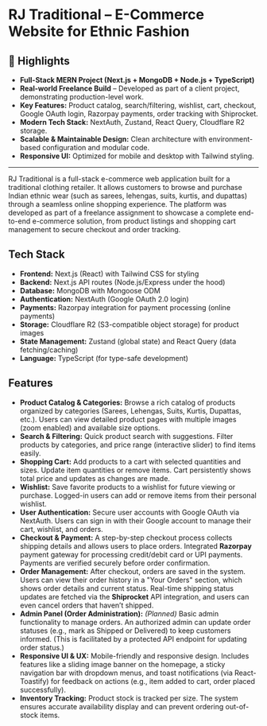 # RJ Traditional – E-Commerce Website for Ethnic Fashion

## 🚀 Highlights 
- **Full-Stack MERN Project (Next.js + MongoDB + Node.js + TypeScript)**  
- **Real-world Freelance Build** – Developed as part of a client project, demonstrating production-level work.  
- **Key Features:** Product catalog, search/filtering, wishlist, cart, checkout, Google OAuth login, Razorpay payments, order tracking with Shiprocket.  
- **Modern Tech Stack:** NextAuth, Zustand, React Query, Cloudflare R2 storage.  
- **Scalable & Maintainable Design:** Clean architecture with environment-based configuration and modular code.  
- **Responsive UI:** Optimized for mobile and desktop with Tailwind styling.  

--- 
RJ Traditional is a full-stack e-commerce web application built for a traditional clothing retailer. It allows customers to browse and purchase Indian ethnic wear (such as sarees, lehengas, suits, kurtis, and dupattas) through a seamless online shopping experience. The platform was developed as part of a freelance assignment to showcase a complete end-to-end e-commerce solution, from product listings and shopping cart management to secure checkout and order tracking.

## Tech Stack

- **Frontend:** Next.js (React) with Tailwind CSS for styling  
- **Backend:** Next.js API routes (Node.js/Express under the hood)  
- **Database:** MongoDB with Mongoose ODM  
- **Authentication:** NextAuth (Google OAuth 2.0 login)  
- **Payments:** Razorpay integration for payment processing (online payments)  
- **Storage:** Cloudflare R2 (S3-compatible object storage) for product images  
- **State Management:** Zustand (global state) and React Query (data fetching/caching)  
- **Language:** TypeScript (for type-safe development)

## Features

- **Product Catalog & Categories:** Browse a rich catalog of products organized by categories (Sarees, Lehengas, Suits, Kurtis, Dupattas, etc.). Users can view detailed product pages with multiple images (zoom enabled) and available size options.  
- **Search & Filtering:** Quick product search with suggestions. Filter products by categories, and price range (interactive slider) to find items easily.  
- **Shopping Cart:** Add products to a cart with selected quantities and sizes. Update item quantities or remove items. Cart persistently shows total price and updates as changes are made.  
- **Wishlist:** Save favorite products to a wishlist for future viewing or purchase. Logged-in users can add or remove items from their personal wishlist.  
- **User Authentication:** Secure user accounts with Google OAuth via NextAuth. Users can sign in with their Google account to manage their cart, wishlist, and orders.  
- **Checkout & Payment:** A step-by-step checkout process collects shipping details and allows users to place orders. Integrated **Razorpay** payment gateway for processing credit/debit card or UPI payments. Payments are verified securely before order confirmation.  
- **Order Management:** After checkout, orders are saved in the system. Users can view their order history in a "Your Orders" section, which shows order details and current status. Real-time shipping status updates are fetched via the **Shiprocket** API integration, and users can even cancel orders that haven’t shipped.  
- **Admin Panel (Order Administration):** *(Planned)* Basic admin functionality to manage orders. An authorized admin can update order statuses (e.g., mark as Shipped or Delivered) to keep customers informed. (This is facilitated by a protected API endpoint for updating order status.)  
- **Responsive UI & UX:** Mobile-friendly and responsive design. Includes features like a sliding image banner on the homepage, a sticky navigation bar with dropdown menus, and toast notifications (via React-Toastify) for feedback on actions (e.g., item added to cart, order placed successfully).  
- **Inventory Tracking:** Product stock is tracked per size. The system ensures accurate availability display and can prevent ordering out-of-stock items.  
